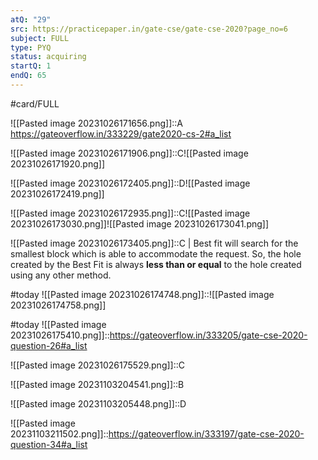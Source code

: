 ```yaml
---
atQ: "29"
src: https://practicepaper.in/gate-cse/gate-cse-2020?page_no=6
subject: FULL
type: PYQ
status: acquiring
startQ: 1
endQ: 65
---
```

#card/FULL 


![[Pasted image 20231026171656.png]]::A https://gateoverflow.in/333229/gate2020-cs-2#a_list <!--SR:!2023-11-18,8,272-->


![[Pasted image 20231026171906.png]]::C![[Pasted image 20231026171920.png]] <!--SR:!2023-11-13,11,270-->

![[Pasted image 20231026172405.png]]::D![[Pasted image 20231026172419.png]] <!--SR:!2023-11-19,11,272-->


![[Pasted image 20231026172935.png]]::C![[Pasted image 20231026173030.png]]![[Pasted image 20231026173041.png]] <!--SR:!2023-11-17,7,272-->

![[Pasted image 20231026173405.png]]::C |   Best fit will search for the smallest block which is able to accommodate the request. So, the hole created by the Best Fit is always **less than or equal** to the hole created using any other method. <!--SR:!2023-11-16,9,272-->

#today ![[Pasted image 20231026174748.png]]::![[Pasted image 20231026174758.png]]


#today ![[Pasted image 20231026175410.png]]::https://gateoverflow.in/333205/gate-cse-2020-question-26#a_list

![[Pasted image 20231026175529.png]]::C <!--SR:!2023-11-19,11,272-->


![[Pasted image 20231103204541.png]]::B <!--SR:!2023-11-13,3,257-->

![[Pasted image 20231103205448.png]]::D

![[Pasted image 20231103211502.png]]::https://gateoverflow.in/333197/gate-cse-2020-question-34#a_list <!--SR:!2023-11-11,3,260-->


